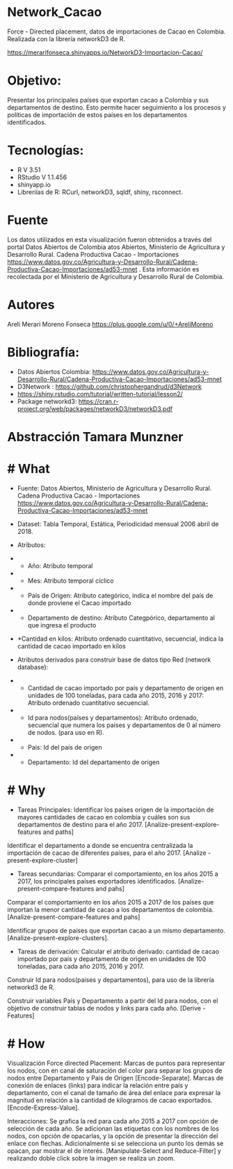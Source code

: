 # Network_Cacao
Force - Directed placement, datos de importaciones de Cacao en Colombia. Realizada con la librería networkD3 de R. 

https://merarifonseca.shinyapps.io/NetworkD3-Importacion-Cacao/

# Objetivo:
Presentar los principales países que exportan cacao a Colombia y sus departamentos de destino. Esto permite hacer seguimiento a los procesos y políticas de importación de estos países en los departamentos identificados.


# Tecnologías:
* R V 3.51
* RStudio V 1.1.456
* shinyapp.io
* Libreriías de R: RCurl, networkD3, sqldf, shiny, rsconnect.

 
# Fuente
Los datos utilizados en esta visualización fueron obtenidos a través del portal Datos Abiertos de Colombia atos Abiertos, Ministerio de Agricultura y Desarrollo Rural. Cadena Productiva Cacao - Importaciones https://www.datos.gov.co/Agricultura-y-Desarrollo-Rural/Cadena-Productiva-Cacao-Importaciones/ad53-mnet  . Esta información es recolectada por el Ministerio de Agricultura y Desarrollo Rural de Colombia.

# Autores
Areli Merari Moreno Fonseca https://plus.google.com/u/0/+AreliMoreno

# Bibliografía:
* Datos Abiertos Colombia: https://www.datos.gov.co/Agricultura-y-Desarrollo-Rural/Cadena-Productiva-Cacao-Importaciones/ad53-mnet 
* D3Network : https://github.com/christophergandrud/d3Network
* https://shiny.rstudio.com/tutorial/written-tutorial/lesson2/ 
* Package networkd3: https://cran.r-project.org/web/packages/networkD3/networkD3.pdf 

# Abstracción Tamara Munzner
# # What

* Fuente: Datos Abiertos, Ministerio de Agricultura y Desarrollo Rural. Cadena Productiva Cacao - Importaciones https://www.datos.gov.co/Agricultura-y-Desarrollo-Rural/Cadena-Productiva-Cacao-Importaciones/ad53-mnet 
* Dataset: Tabla Temporal, Estática, Periodicidad mensual 2006 abril de 2018.
* Atributos:
* * Año: Atributo temporal
* * Mes: Atributo temporal cíclico
* * País de Origen: Atributo categórico,  indica el nombre del país de donde proviene el Cacao importado
* * Departamento de destino: Atributo Categpórico, departamento al que ingresa el producto
* *Cantidad en kilos: Atributo ordenado cuantitativo, secuencial, indica la cantidad de cacao importado en kilos

* Atributos derivados para construir base de datos tipo Red (network database):
* * Cantidad de cacao importado por país y departamento de origen en unidades de 100 toneladas, para cada año 2015, 2016 y 2017: Atributo ordenado cuantitativo secuencial.
* * Id para nodos(países y departamentos): Atributo ordenado, secuencial que numera los países y departamentos de 0 al número de nodos. (para uso en R).
* * Pais: Id del país de origen
* * Departamento: Id del departamento de origen

# # Why 
* Tareas Principales:
Identificar los países origen de la importación de mayores cantidades de cacao en colombia y cuáles son sus departamentos de destino para el año 2017. [Analize-present-explore- features and paths]

Identificar el departamento a donde se encuentra centralizada la importación de cacao de diferentes países, para el año 2017.
[Analize -present-explore-cluster]


* Tareas secundarias:
Comparar el comportamiento, en los años 2015 a 2017,  los principales países exportadores identificados. 
[Analize-present-compare-features and pahs]

Comparar el comportamiento en los años 2015 a 2017 de los países que importan la menor cantidad de cacao a los departamentos de colombia. [Analize-present-compare-features and pahs]

Identificar grupos de países que exportan cacao a un mismo departamento.[Analize-present-explore-clusters].

* Tareas de derivación:
Calcular el atributo derivado:  cantidad de cacao importado por país y departamento de origen en unidades de 100 toneladas, para cada año 2015, 2016 y 2017. 

Construir Id para nodos(países y departamentos), para uso de la librería networkd3 de R. 

Construir variables País y Departamento a partir del Id para nodos, con el objetivo de construir tablas de nodos y links para cada año.
[Derive - Features]


# # How

Visualización Force directed Placement:
Marcas de puntos para representar los nodos, con en canal de saturación del color para separar los grupos de nodos entre Departamento y País de Origen [Encode-Separate]. Marcas de conexión de enlaces (links) para indicar la relación entre país y departamento, con el canal de tamaño de área del enlace para expresar la magnitud en relación a la cantidad de kilogramos de cacao exportados. [Encode-Express-Value].

Interacciones:  Se grafica la red para cada año 2015 a 2017 con opción de selección de cada año. Se adicionan las etiquetas con los nombres de los nodos, con opción de opacarlas, y la opción de presentar la dirección del enlace con flechas. 
Adicionalmente si se selecciona un punto los demás se opacan, par mostrar el de interés. [Manipulate-Select and Reduce-Filter] y realizando doble click sobre la imagen se realiza un zoom.

